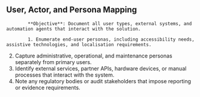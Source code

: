## User, Actor, and Persona Mapping

            **Objective**: Document all user types, external systems, and automation agents that interact with the solution.

            1. Enumerate end-user personas, including accessibility needs, assistive technologies, and localisation requirements.
2. Capture administrative, operational, and maintenance personas separately from primary users.
3. Identify external services, partner APIs, hardware devices, or manual processes that interact with the system.
4. Note any regulatory bodies or audit stakeholders that impose reporting or evidence requirements.